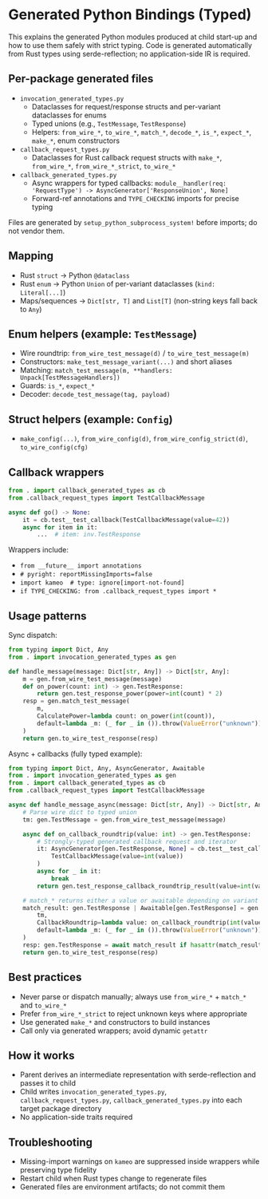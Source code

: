 # Generated Python Bindings (Typed)

This explains the generated Python modules produced at child start-up and how to use them safely with strict typing. Code is generated automatically from Rust types using serde-reflection; no application-side IR is required.

## Per-package generated files

- `invocation_generated_types.py`
  - Dataclasses for request/response structs and per-variant dataclasses for enums
  - Typed unions (e.g., `TestMessage`, `TestResponse`)
  - Helpers: `from_wire_*`, `to_wire_*`, `match_*`, `decode_*`, `is_*`, `expect_*`, `make_*`, enum constructors
- `callback_request_types.py`
  - Dataclasses for Rust callback request structs with `make_*`, `from_wire_*`, `from_wire_*_strict`, `to_wire_*`
- `callback_generated_types.py`
  - Async wrappers for typed callbacks: `module__handler(req: 'RequestType') -> AsyncGenerator['ResponseUnion', None]`
  - Forward-ref annotations and `TYPE_CHECKING` imports for precise typing

Files are generated by `setup_python_subprocess_system!` before imports; do not vendor them.

## Mapping

- Rust `struct` → Python `@dataclass`
- Rust `enum` → Python `Union` of per-variant dataclasses (`kind: Literal[...]`)
- Maps/sequences → `Dict[str, T]` and `List[T]` (non-string keys fall back to `Any`)

## Enum helpers (example: `TestMessage`)

- Wire roundtrip: `from_wire_test_message(d)` / `to_wire_test_message(m)`
- Constructors: `make_test_message_variant(...)` and short aliases
- Matching: `match_test_message(m, **handlers: Unpack[TestMessageHandlers])`
- Guards: `is_*`, `expect_*`
- Decoder: `decode_test_message(tag, payload)`

## Struct helpers (example: `Config`)

- `make_config(...)`, `from_wire_config(d)`, `from_wire_config_strict(d)`, `to_wire_config(cfg)`

## Callback wrappers

```python
from . import callback_generated_types as cb
from .callback_request_types import TestCallbackMessage

async def go() -> None:
    it = cb.test__test_callback(TestCallbackMessage(value=42))
    async for item in it:
        ...  # item: inv.TestResponse
```

Wrappers include:
- `from __future__ import annotations`
- `# pyright: reportMissingImports=false`
- `import kameo  # type: ignore[import-not-found]`
- `if TYPE_CHECKING: from .callback_request_types import *`

## Usage patterns

Sync dispatch:
```python
from typing import Dict, Any
from . import invocation_generated_types as gen

def handle_message(message: Dict[str, Any]) -> Dict[str, Any]:
    m = gen.from_wire_test_message(message)
    def on_power(count: int) -> gen.TestResponse:
        return gen.test_response_power(power=int(count) * 2)
    resp = gen.match_test_message(
        m,
        CalculatePower=lambda count: on_power(int(count)),
        default=lambda _m: (_ for _ in ()).throw(ValueError("unknown")),
    )
    return gen.to_wire_test_response(resp)
```

Async + callbacks (fully typed example):
```python
from typing import Dict, Any, AsyncGenerator, Awaitable
from . import invocation_generated_types as gen
from . import callback_generated_types as cb
from .callback_request_types import TestCallbackMessage

async def handle_message_async(message: Dict[str, Any]) -> Dict[str, Any]:
    # Parse wire dict to typed union
    tm: gen.TestMessage = gen.from_wire_test_message(message)

    async def on_callback_roundtrip(value: int) -> gen.TestResponse:
        # Strongly-typed generated callback request and iterator
        it: AsyncGenerator[gen.TestResponse, None] = cb.test__test_callback(
            TestCallbackMessage(value=int(value))
        )
        async for _ in it:
            break
        return gen.test_response_callback_roundtrip_result(value=int(value) + 1)

    # match_* returns either a value or awaitable depending on variant
    match_result: gen.TestResponse | Awaitable[gen.TestResponse] = gen.match_test_message(
        tm,
        CallbackRoundtrip=lambda value: on_callback_roundtrip(int(value)),
        default=lambda _m: (_ for _ in ()).throw(ValueError("unknown")),
    )
    resp: gen.TestResponse = await match_result if hasattr(match_result, "__await__") else match_result
    return gen.to_wire_test_response(resp)
```

## Best practices

- Never parse or dispatch manually; always use `from_wire_*` + `match_*` and `to_wire_*`
- Prefer `from_wire_*_strict` to reject unknown keys where appropriate
- Use generated `make_*` and constructors to build instances
- Call only via generated wrappers; avoid dynamic `getattr`

## How it works

- Parent derives an intermediate representation with serde-reflection and passes it to child
- Child writes `invocation_generated_types.py`, `callback_request_types.py`, `callback_generated_types.py` into each target package directory
- No application-side traits required

## Troubleshooting

- Missing-import warnings on `kameo` are suppressed inside wrappers while preserving type fidelity
- Restart child when Rust types change to regenerate files
- Generated files are environment artifacts; do not commit them
